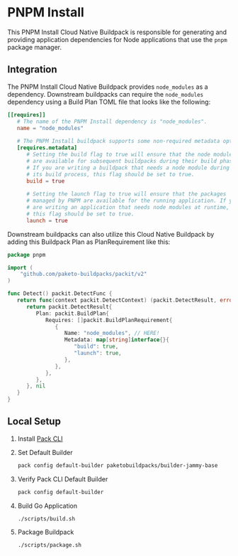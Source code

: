 # PNPM Install

This PNPM Install Cloud Native Buildpack is responsible for generating and providing application dependencies for Node
applications that use the `pnpm` package manager.

## Integration

The PNPM Install Cloud Native Buildpack provides `node_modules` as a dependency. Downstream buildpacks can require the
`node_modules` dependency using a Build Plan TOML file that looks like the following:

```toml
[[requires]]
   # The name of the PNPM Install dependency is "node_modules".
   name = "node_modules"
   
   # The PNPM Install buildpack supports some non-required metadata options.
   [requires.metadata]
      # Setting the build flag to true will ensure that the node modules
      # are available for subsequent buildpacks during their build phase.
      # If you are writing a buildpack that needs a node module during
      # its build process, this flag should be set to true.
      build = true
      
      # Setting the launch flag to true will ensure that the packages
      # managed by PNPM are available for the running application. If you
      # are writing an application that needs node modules at runtime,
      # this flag should be set to true.
      launch = true
```

Downstream buildpacks can also utilize this Cloud Native Buildpack by adding this Buildpack Plan as PlanRequirement like
this:

```go
package pnpm

import (
	"github.com/paketo-buildpacks/packit/v2"
)

func Detect() packit.DetectFunc {
   return func(context packit.DetectContext) (packit.DetectResult, error) {
      return packit.DetectResult{
         Plan: packit.BuildPlan{
            Requires: []packit.BuildPlanRequirement{
               {
                  Name: "node_modules", // HERE!
                  Metadata: map[string]interface{}{
                     "build": true,
                     "launch": true,
                  },
               },
            },
         },
      }, nil
   }
}
```

## Local Setup

1. Install [Pack CLI](https://buildpacks.io/docs/for-platform-operators/how-to/integrate-ci/pack/)
2. Set Default Builder

   ```zsh
   pack config default-builder paketobuildpacks/builder-jammy-base
   ```

3. Verify Pack CLI Default Builder
   ```zsh
   pack config default-builder
   ```

4. Build Go Application
   ```zsh
   ./scripts/build.sh
   ```

5. Package Buildpack
   ```zsh
   ./scripts/package.sh
   ```